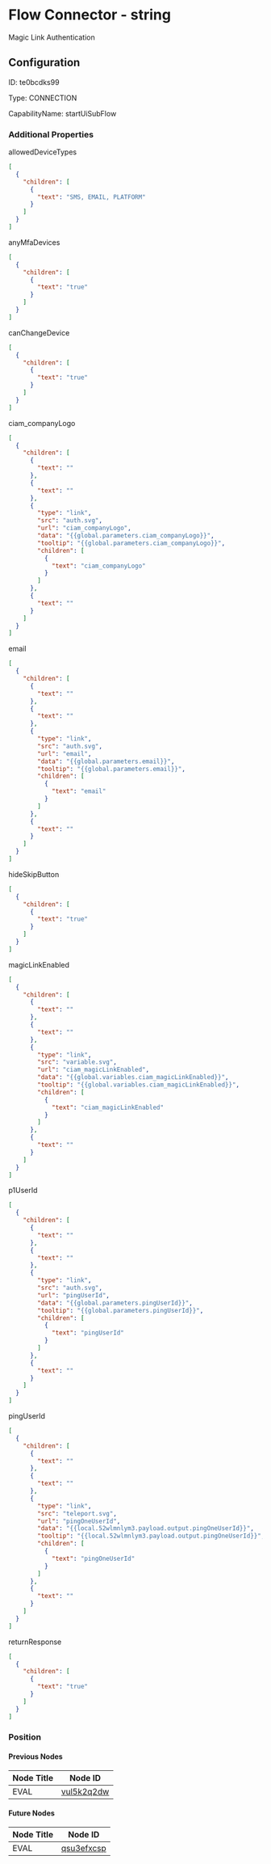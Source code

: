# Flow Connector - string 
Magic Link Authentication
## Configuration
ID:  te0bcdks99

Type: CONNECTION 

CapabilityName: startUiSubFlow






### Additional Properties
allowedDeviceTypes
```json 
[
  {
    "children": [
      {
        "text": "SMS, EMAIL, PLATFORM"
      }
    ]
  }
]
```


anyMfaDevices
```json 
[
  {
    "children": [
      {
        "text": "true"
      }
    ]
  }
]
```


canChangeDevice
```json 
[
  {
    "children": [
      {
        "text": "true"
      }
    ]
  }
]
```


ciam_companyLogo
```json 
[
  {
    "children": [
      {
        "text": ""
      },
      {
        "text": ""
      },
      {
        "type": "link",
        "src": "auth.svg",
        "url": "ciam_companyLogo",
        "data": "{{global.parameters.ciam_companyLogo}}",
        "tooltip": "{{global.parameters.ciam_companyLogo}}",
        "children": [
          {
            "text": "ciam_companyLogo"
          }
        ]
      },
      {
        "text": ""
      }
    ]
  }
]
```


email
```json 
[
  {
    "children": [
      {
        "text": ""
      },
      {
        "text": ""
      },
      {
        "type": "link",
        "src": "auth.svg",
        "url": "email",
        "data": "{{global.parameters.email}}",
        "tooltip": "{{global.parameters.email}}",
        "children": [
          {
            "text": "email"
          }
        ]
      },
      {
        "text": ""
      }
    ]
  }
]
```


hideSkipButton
```json 
[
  {
    "children": [
      {
        "text": "true"
      }
    ]
  }
]
```


magicLinkEnabled
```json 
[
  {
    "children": [
      {
        "text": ""
      },
      {
        "text": ""
      },
      {
        "type": "link",
        "src": "variable.svg",
        "url": "ciam_magicLinkEnabled",
        "data": "{{global.variables.ciam_magicLinkEnabled}}",
        "tooltip": "{{global.variables.ciam_magicLinkEnabled}}",
        "children": [
          {
            "text": "ciam_magicLinkEnabled"
          }
        ]
      },
      {
        "text": ""
      }
    ]
  }
]
```


p1UserId
```json 
[
  {
    "children": [
      {
        "text": ""
      },
      {
        "text": ""
      },
      {
        "type": "link",
        "src": "auth.svg",
        "url": "pingUserId",
        "data": "{{global.parameters.pingUserId}}",
        "tooltip": "{{global.parameters.pingUserId}}",
        "children": [
          {
            "text": "pingUserId"
          }
        ]
      },
      {
        "text": ""
      }
    ]
  }
]
```


pingUserId
```json 
[
  {
    "children": [
      {
        "text": ""
      },
      {
        "text": ""
      },
      {
        "type": "link",
        "src": "teleport.svg",
        "url": "pingOneUserId",
        "data": "{{local.52wlmnlym3.payload.output.pingOneUserId}}",
        "tooltip": "{{local.52wlmnlym3.payload.output.pingOneUserId}}",
        "children": [
          {
            "text": "pingOneUserId"
          }
        ]
      },
      {
        "text": ""
      }
    ]
  }
]
```


returnResponse
```json 
[
  {
    "children": [
      {
        "text": "true"
      }
    ]
  }
]
```





### Position

#### Previous Nodes
| Node Title | Node ID |
| :------------- | ------------ |
| EVAL | [vul5k2q2dw](./vul5k2q2dw.md) | 
 
 #### Future Nodes
| Node Title | Node ID |
| :------------- | ------------ |
| EVAL |[qsu3efxcsp](./qsu3efxcsp.md) | 